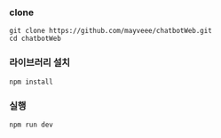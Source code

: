 ### clone
```
git clone https://github.com/mayveee/chatbotWeb.git
cd chatbotWeb
```
### 라이브러리 설치
```
npm install
```
### 실행
```
npm run dev
```
